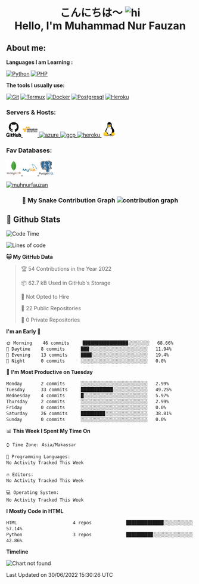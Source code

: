 <h1 align="center">こんにちは〜 <img src="https://user-images.githubusercontent.com/1303154/88677602-1635ba80-d120-11ea-84d8-d263ba5fc3c0.gif" width="40px" alt="hi"><br>Hello, I'm Muhammad Nur Fauzan</h1>

## **About me**:

**Languages I am Learning :**

[![Python](https://img.shields.io/badge/-Python-%232c3e50?style=flat-square&logo=python)](https://python.org)
[![PHP](https://img.shields.io/badge/-PHP-%232c3e50?style=flat-square&logo=php)](https://php.net)

**The tools I usually use:**

[![Git](https://img.shields.io/badge/-Git-%23F05032?style=flat-square&logo=git&logoColor=%23ffffff)](https://git-scm.com)
[![Termux](https://img.shields.io/badge/-Termux-%232c3e50?style=flat-square&logo=typescript)](https://termux.com)
[![Docker](https://img.shields.io/badge/-Docker-%23007ACC?style=flat-square&logo=docker)](https://www.docker.com/)
[![Postgresql](https://img.shields.io/badge/-Postgresql-%232c3e50?style=flat-square&logo=postgresql)](https://postgresql.org)
[![Heroku](https://img.shields.io/badge/-Heroku-purple?style=flat-square&logo=heroku)](https://heroku.com)

<h3 align="left">Servers & Hosts:</h3>
<p align="left"> <a href="https://github.com/" target="_blank"> <img src="https://github.com/devicons/devicon/raw/master/icons/github/github-original-wordmark.svg" alt="github" width="40" height="40"/> </a> <a href="https://aws.amazon.com" target="_blank"> <img src="https://raw.githubusercontent.com/devicons/devicon/master/icons/amazonwebservices/amazonwebservices-original-wordmark.svg" alt="aws" width="40" height="40"/> </a> <a href="https://azure.microsoft.com/en-in/" target="_blank"> <img src="https://www.vectorlogo.zone/logos/microsoft_azure/microsoft_azure-icon.svg" alt="azure" width="40" height="40"/> </a> <a href="https://cloud.google.com" target="_blank"> <img src="https://www.vectorlogo.zone/logos/google_cloud/google_cloud-icon.svg" alt="gcp" width="40" height="40"/> </a> <a href="https://heroku.com" target="_blank"> <img src="https://www.vectorlogo.zone/logos/heroku/heroku-icon.svg" alt="heroku" width="40" height="40"/> </a> <a href="https://www.linux.org/" target="_blank"> <img src="https://raw.githubusercontent.com/devicons/devicon/master/icons/linux/linux-original.svg" alt="linux" width="40" height="40"/> </a> </p>

<h3 align="left">Fav Databases:</h3>
<p align="left"> <a href="https://www.mongodb.com/" target="_blank"> <img src="https://raw.githubusercontent.com/devicons/devicon/master/icons/mongodb/mongodb-original-wordmark.svg" alt="mongodb" width="40" height="40"/> </a> <a href="https://www.mysql.com/" target="_blank"> <img src="https://raw.githubusercontent.com/devicons/devicon/master/icons/mysql/mysql-original-wordmark.svg" alt="mysql" width="40" height="40"/> </a> <a href="https://www.postgresql.org" target="_blank"> <img src="https://raw.githubusercontent.com/devicons/devicon/master/icons/postgresql/postgresql-original-wordmark.svg" alt="postgresql" width="40" height="40"/> </a> </p>

<p align="left"> <a href="https://github.com/muhnurfauzan"><img src="https://github-profile-trophy.vercel.app/?username=muhnurfauzan" alt="muhnurfauzan" /></a> </p>

<p align="center">
  <h3 align="center">🐍 My Snake Contribution Graph 
    <img src="https://github.com/muhnurfauzan/muhnurfauzan/raw/output/github-contribution-grid-snake.svg" alt="contribution graph">
  </h3>
</p>


##  🐙 **Github Stats**

<!--START_SECTION:waka-->
![Code Time](http://img.shields.io/badge/Code%20Time-66%20hrs%2020%20mins-blue)

![Lines of code](https://img.shields.io/badge/From%20Hello%20World%20I%27ve%20Written--60%20lines%20of%20code-blue)

**🐱 My GitHub Data** 

> 🏆 54 Contributions in the Year 2022
 > 
> 📦 62.7 kB Used in GitHub's Storage 
 > 
> 🚫 Not Opted to Hire
 > 
> 📜 22 Public Repositories 
 > 
> 🔑 0 Private Repositories  
 > 
**I'm an Early 🐤** 

```text
🌞 Morning    46 commits     █████████████████░░░░░░░░   68.66% 
🌆 Daytime    8 commits      ███░░░░░░░░░░░░░░░░░░░░░░   11.94% 
🌃 Evening    13 commits     ████░░░░░░░░░░░░░░░░░░░░░   19.4% 
🌙 Night      0 commits      ░░░░░░░░░░░░░░░░░░░░░░░░░   0.0%

```
📅 **I'm Most Productive on Tuesday** 

```text
Monday       2 commits      ░░░░░░░░░░░░░░░░░░░░░░░░░   2.99% 
Tuesday      33 commits     ████████████░░░░░░░░░░░░░   49.25% 
Wednesday    4 commits      █░░░░░░░░░░░░░░░░░░░░░░░░   5.97% 
Thursday     2 commits      ░░░░░░░░░░░░░░░░░░░░░░░░░   2.99% 
Friday       0 commits      ░░░░░░░░░░░░░░░░░░░░░░░░░   0.0% 
Saturday     26 commits     █████████░░░░░░░░░░░░░░░░   38.81% 
Sunday       0 commits      ░░░░░░░░░░░░░░░░░░░░░░░░░   0.0%

```


📊 **This Week I Spent My Time On** 

```text
⌚︎ Time Zone: Asia/Makassar

💬 Programming Languages: 
No Activity Tracked This Week

🔥 Editors: 
No Activity Tracked This Week

💻 Operating System: 
No Activity Tracked This Week

```

**I Mostly Code in HTML** 

```text
HTML                     4 repos             ██████████████░░░░░░░░░░░   57.14% 
Python                   3 repos             ██████████░░░░░░░░░░░░░░░   42.86%

```


**Timeline**

![Chart not found](https://raw.githubusercontent.com/muhnurfauzan/muhnurfauzan/main/charts/bar_graph.png) 


 Last Updated on 30/06/2022 15:30:26 UTC
<!--END_SECTION:waka-->

